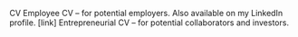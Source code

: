 CV
Employee CV – for potential employers. Also available on my LinkedIn profile. [link]
Entrepreneurial CV – for potential collaborators and investors.